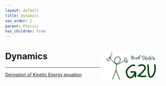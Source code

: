 ```yaml
---
layout: default
title: Dynamics
nav_order: 2
parent: Physics
has_children: true
---
```


# Dynamics <img align="right" src="/media/prof_stick_g2u.png" width="200">

---

[Derivation of Kinetic Energy equation]("docs/physics/physics_derivation_of_K.html")